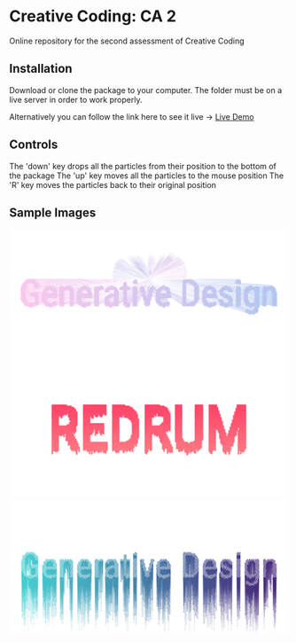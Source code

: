 # Creative Coding: CA 2
Online repository for the second assessment of Creative Coding

## Installation
Download or clone the package to your computer. The folder must be on a live
server in order to work properly.

Alternatively you can follow the link here to see it live -> [Live Demo](https://cilliantighe.github.io/Creative_Coding_CA2/)

## Controls

The 'down' key drops all the particles from their position to the bottom of the package
The 'up' key moves all the particles to the mouse position
The 'R' key moves the particles back to their original position

## Sample Images

![Sample Image](/sample_images/sample_6.png)
![Sample Image](/sample_images/sample_7.png)
![Sample Image](/sample_images/sample_8.png)
